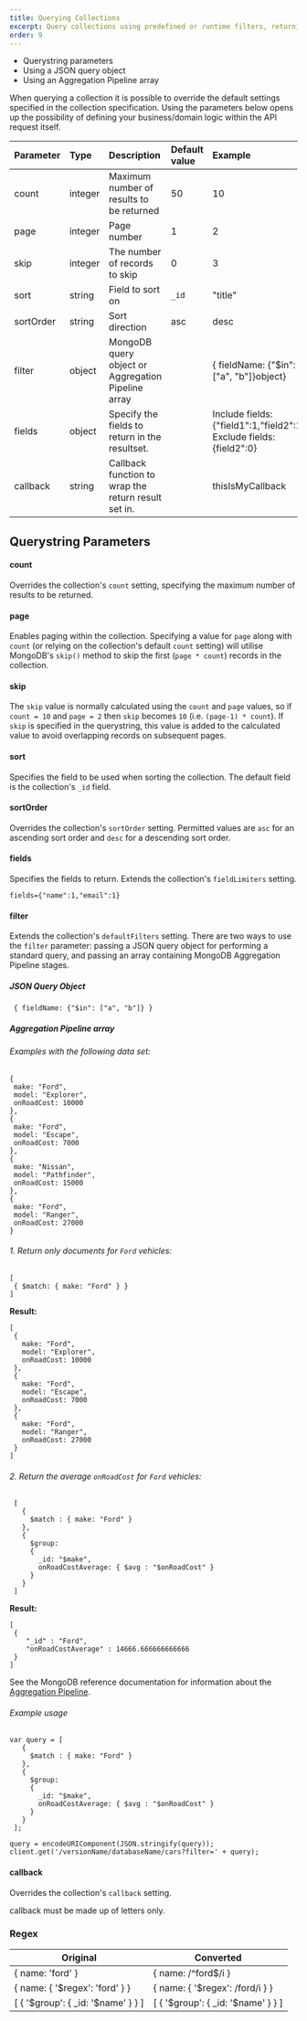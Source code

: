 ```yaml
---
title: Querying Collections
excerpt: Query collections using predefined or runtime filters, returning only the data you need
order: 9
---
```


* Querystring parameters
* Using a JSON query object
* Using an Aggregation Pipeline array

When querying a collection it is possible to override the default settings specified in the collection specification. Using the parameters below opens up the possibility of defining your business/domain logic within the API request itself.

Parameter       | Type        |  Description                                  | Default value        |  Example
:----------------|:------------|:----------------------------------------------|:---------------------|:--------------
count            | integer     | Maximum number of results to be returned   | 50                   | 10
page             | integer     | Page number                                   | 1                    | 2
skip             | integer     | The number of records to skip              | 0   | 3
sort             | string      | Field to sort on                          | `_id`                  | "title"
sortOrder       | string      | Sort direction                                | asc                  | desc
filter           | object        | MongoDB query object or Aggregation Pipeline array                            |                      | { fieldName: {"$in": ["a", "b"]}object}
fields           | object        | Specify the fields to return in the resultset.  |          | Include fields: {"field1":1,"field2":1} Exclude fields: {field2":0}
callback         | string      | Callback function to wrap the return result set in.  |               | thisIsMyCallback

## Querystring Parameters

#### count

Overrides the collection's `count` setting, specifying the maximum number of results to be returned.

#### page

Enables paging within the collection. Specifying a value for `page` along with `count` (or relying on the collection's default `count` setting) will utilise MongoDB's `skip()` method to skip the first (`page * count`) records in the collection.

#### skip

The `skip` value is normally calculated using the `count` and `page` values, so if `count = 10` and `page = 2` then `skip` becomes `10` (i.e. `(page-1) * count`). If `skip` is specified in the querystring, this value is added to the calculated value to avoid overlapping records on subsequent pages.

#### sort

Specifies the field to be used when sorting the collection. The default field is the collection's `_id` field.

#### sortOrder

Overrides the collection's `sortOrder` setting. Permitted values are `asc` for an ascending sort order and `desc` for a descending sort order.

#### fields

Specifies the fields to return. Extends the collection's `fieldLimiters` setting.

```
fields={"name":1,"email":1}
```

#### filter

Extends the collection's `defaultFilters` setting. There are two ways to use the `filter` parameter: passing a JSON query object for performing a standard query, and passing an array containing MongoDB Aggregation Pipeline stages.

##### JSON Query Object

```
 { fieldName: {"$in": ["a", "b"]} }
```

##### Aggregation Pipeline array

###### Examples with the following data set:

```
{
 make: "Ford",
 model: "Explorer",
 onRoadCost: 10000
},
{
 make: "Ford",
 model: "Escape",
 onRoadCost: 7000
},
{
 make: "Nissan",
 model: "Pathfinder",
 onRoadCost: 15000
},
{
 make: "Ford",
 model: "Ranger",
 onRoadCost: 27000
}
```

###### 1. Return only documents for `Ford` vehicles:

```
[
 { $match: { make: "Ford" } }
]
```

**Result:**

```
[
 {
   make: "Ford",
   model: "Explorer",
   onRoadCost: 10000
 },
 {
   make: "Ford",
   model: "Escape",
   onRoadCost: 7000
 },
 {
   make: "Ford",
   model: "Ranger",
   onRoadCost: 27000
 }
]
```

###### 2. Return the average `onRoadCost` for `Ford` vehicles:

```
 [
   {
     $match : { make: "Ford" }
   },
   {
     $group:
     {
       _id: "$make",
       onRoadCostAverage: { $avg : "$onRoadCost" }
     }
   }
 ]
```
**Result:**

```
[
 {
	"_id" : "Ford",
	"onRoadCostAverage" : 14666.666666666666
 }
]
```

See the MongoDB reference documentation for information about the [Aggregation Pipeline](http://docs.mongodb.org/manual/reference/operator/aggregation/#aggregation-pipeline-operator-reference).

###### Example usage

```
var query = [
   {
     $match : { make: "Ford" }
   },
   {
     $group:
     {
       _id: "$make",
       onRoadCostAverage: { $avg : "$onRoadCost" }
     }
   }
 ];

query = encodeURIComponent(JSON.stringify(query));
client.get('/versionName/databaseName/cars?filter=' + query);
```

#### callback

Overrides the collection's `callback` setting.

callback must be made up of letters only.


### Regex

Original | Converted
---------|----------
{ name: 'ford' } | { name: /^ford$/i }
{ name: { '$regex': 'ford' } } | { name: { '$regex': /ford/i } }
[ { '$group': { _id: '$name' } } ] | [ { '$group': { _id: '$name' } } ]
